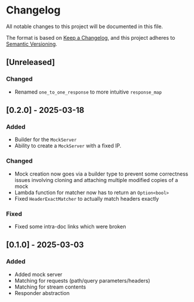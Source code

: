 # Changelog

All notable changes to this project will be documented in this file.

The format is based on [Keep a Changelog](https://keepachangelog.com/en/1.1.0/),
and this project adheres to [Semantic Versioning](https://semver.org/spec/v2.0.0.html).

## [Unreleased]
### Changed
- Renamed `one_to_one_response` to more intuitive `response_map` 

## [0.2.0] - 2025-03-18
### Added
- Builder for the `MockServer`
- Ability to create a `MockServer` with a fixed IP.

### Changed
- Mock creation now goes via a builder type to prevent some correctness issues involving cloning and
attaching multiple modified copies of a mock
- Lambda function for matcher now has to return an `Option<bool>`
- Fixed `HeaderExactMatcher` to actually match headers exactly

### Fixed
- Fixed some intra-doc links which were broken

## [0.1.0] - 2025-03-03

### Added
- Added mock server
- Matching for requests (path/query parameters/headers)
- Matching for stream contents
- Responder abstraction
